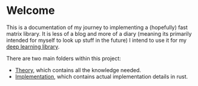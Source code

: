 # Welcome

This is a documentation of my journey to implementing a (hopefully) fast
matrix library. It is less of a blog and more of a diary (meaning its primarily intended
for myself to look up stuff in the future)
I intend to use it for my [deep learning library](https://www.github.com/Wuelle/deep_thought).

There are two main folders within this project:

* [Theory](Theory/Chapter1), which contains all the knowledge needed.
* [Implementation](Implementation/Chapter1), which contains actual implementation details in rust.
